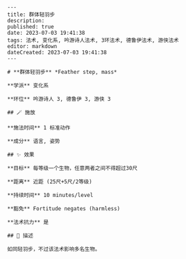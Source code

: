 
    ---
    title: 群体轻羽步
    description: 
    published: true
    date: 2023-07-03 19:41:38
    tags: 法术, 变化系, 吟游诗人法术, 3环法术, 德鲁伊法术, 游侠法术
    editor: markdown
    dateCreated: 2023-07-03 19:41:38
    ---

    # **群体轻羽步** *Feather step, mass*

    **学派** 变化系 

    **环位** 吟游诗人 3, 德鲁伊 3, 游侠 3

    ## 🪄 施放

    **施法时间** 1 标准动作

    **成分** 语言, 姿势

    ## ✨ 效果 

    **目标** 每等级一个生物，任意两者之间不得超过30尺 

    **距离** 近距 (25尺+5尺/2等级)  

    **持续时间** 10 minutes/level 

    **豁免** Fortitude negates (harmless)

    **法术抗力** 是

    ## 📖 描述

    如同轻羽步，不过该法术影响多名生物。
    